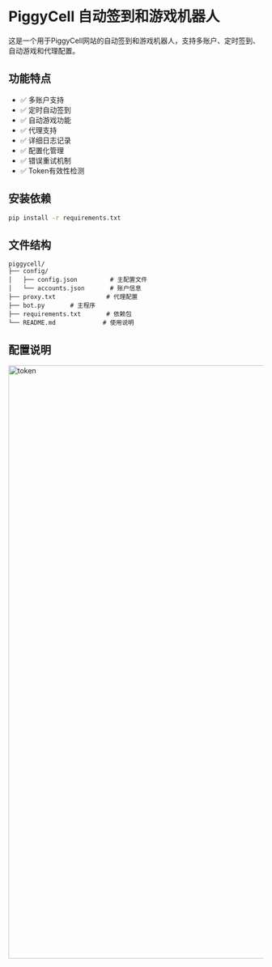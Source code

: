 # PiggyCell 自动签到和游戏机器人

这是一个用于PiggyCell网站的自动签到和游戏机器人，支持多账户、定时签到、自动游戏和代理配置。

## 功能特点

- ✅ 多账户支持
- ✅ 定时自动签到
- ✅ 自动游戏功能
- ✅ 代理支持
- ✅ 详细日志记录
- ✅ 配置化管理
- ✅ 错误重试机制
- ✅ Token有效性检测

## 安装依赖

```bash
pip install -r requirements.txt
```

## 文件结构

```
piggycell/
├── config/
│   ├── config.json         # 主配置文件
│   └── accounts.json       # 账户信息
├── proxy.txt              # 代理配置
├── bot.py       # 主程序
├── requirements.txt       # 依赖包
└── README.md             # 使用说明
```

## 配置说明

<img width="1785" height="1172" alt="token" src="https://github.com/user-attachments/assets/0fc3f054-e692-4154-93d6-e8f93ad730f4" />

